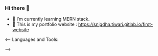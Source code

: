 ### Hi there 👋


- 🌱 I’m currently learning MERN stack.
- 👩 This is my portfolio website : https://snigdha.tiwari.gitlab.io/first-website

<--
Languages and Tools:

-->
